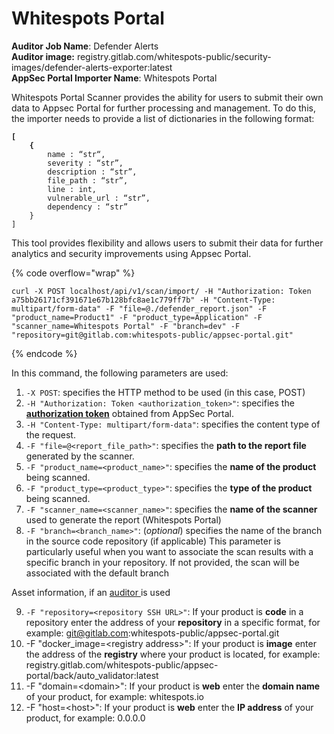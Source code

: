 # Whitespots Portal

**Auditor Job Name**: Defender Alerts\
**Auditor image:** registry.gitlab.com/whitespots-public/security-images/defender-alerts-exporter:latest\
**AppSec Portal Importer Name**: Whitespots Portal

Whitespots Portal Scanner provides the ability for users to submit their own data to Appsec Portal for further processing and management. To do this, the importer needs to provide a list of dictionaries in the following format:

<pre><code><strong>[
</strong><strong>    {
</strong>        name : “str“,
        severity : “str”,
        description : “str”,
        file_path : “str”,
        line : int,
        vulnerable_url : “str”,
        dependency : “str”
    }
]
</code></pre>

This tool provides flexibility and allows users to submit their data for further analytics and security improvements using Appsec Portal.

{% code overflow="wrap" %}
```
curl -X POST localhost/api/v1/scan/import/ -H "Authorization: Token a75bb26171cf391671e67b128bfc8ae1c779ff7b" -H "Content-Type: multipart/form-data" -F "file=@./defender_report.json" -F "product_name=Product1" -F "product_type=Application" -F "scanner_name=Whitespots Portal" -F "branch=dev" -F "repository=git@gitlab.com:whitespots-public/appsec-portal.git"
```
{% endcode %}

In this command, the following parameters are used:

1. `-X POST`: specifies the HTTP method to be used (in this case, POST)
2. `-H "Authorization: Token <authorization_token>"`: specifies the [**authorization token**](../../importing-reports-from-scanners-to-appsec-portal/#authorization-token) obtained from AppSec Portal.
3. `-H "Content-Type: multipart/form-data"`: specifies the content type of the request.
4. `-F "file=@<report_file_path>"`: specifies the **path to the report file** generated by the scanner.
5. `-F "product_name=<product_name>"`: specifies the **name of the product** being scanned.
6. `-F "product_type=<product_type>"`: specifies the **type of the product** being scanned.
7. `-F "scanner_name=<scanner_name>"`: specifies the **name of the scanner** used to generate the report (Whitespots Portal)
8. `-F "branch=<branch_name>"`: (_optional_) specifies the name of the branch in the source code repository (if applicable) This parameter is particularly useful when you want to associate the scan results with a specific branch in your repository. If not provided, the scan will be associated with the default branch

Asset information, if an [auditor ](broken-reference)is used

9. `-F "repository=<repository SSH URL>"`: If your product is **code** in a repository enter the address of your **repository** in a specific format, for example: git@gitlab.com:whitespots-public/appsec-portal.git
10. &#x20;\-F "docker\_image=\<registry address>": If your product is **image** enter the address of the **registry** where your product is located, for example: registry.gitlab.com/whitespots-public/appsec-portal/back/auto\_validator:latest
11. \-F "domain=\<domain>": If your product is **web** enter the **domain name** of your product, for example: whitespots.io
12. \-F "host=\<host>": If your product is **web** enter the **IP address** of your product, for example: 0.0.0.0
